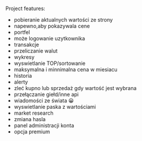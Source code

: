 Project features:
- pobieranie aktualnych wartości ze strony
- napewno,aby pokazywala cene
- portfel
- może logowanie uzytkownika
- transakcje
- przeliczanie walut
- wykresy
- wyswietlanie TOP/sortowanie
- maksymalna i minnimalna cena w miesiacu
- historia
- alerty
- zleć kupno lub sprzedaż gdy wartość jest wybrana
- przełączanie giełd/inne api
- wiadomości ze świata  😀
- wyswietlanie paska z wartościami
- market research
- zmiana hasla
- panel administracji konta
- opcja premium

